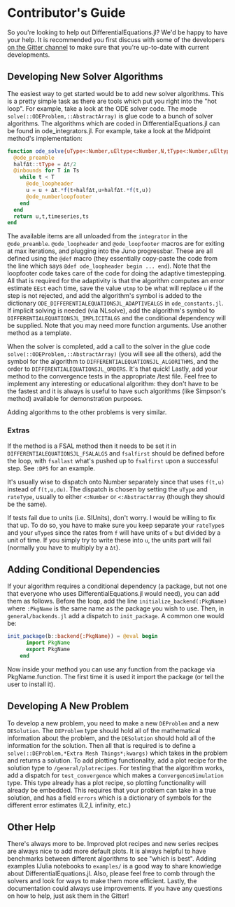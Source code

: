 # Contributor's Guide

So you're looking to help out DifferentialEquations.jl? We'd be happy to have
your help. It is recommended you first discuss with some of the developers
[on the Gitter channel](https://gitter.im/ChrisRackauckas/DifferentialEquations.jl)
to make sure that you're up-to-date with current developments.

## Developing New Solver Algorithms

The easiest way to get started would be to add new solver algorithms. This is a
pretty simple task as there are tools which put you right into the "hot loop".
For example, take a look at the ODE solver code. The mode `solve(::ODEProblem,::AbstractArray)`
is glue code to a bunch of solver algorithms. The algorithms which are coded
in DifferentialEquations.jl can be found in ode_integrators.jl. For example,
take a look at the Midpoint method's implementation:

```julia
function ode_solve{uType<:Number,uEltype<:Number,N,tType<:Number,uEltypeNoUnits<:Number,rateType<:Number}(integrator::ODEIntegrator{:Midpoint,uType,uEltype,N,tType,uEltypeNoUnits,rateType})
  @ode_preamble
  halfΔt::tType = Δt/2
  @inbounds for T in Ts
    while t < T
      @ode_loopheader
      u = u + Δt.*f(t+halfΔt,u+halfΔt.*f(t,u))
      @ode_numberloopfooter
    end
  end
  return u,t,timeseries,ts
end
```

The available items are all unloaded from the `integrator` in the `@ode_preamble`.
`@ode_loopheader` and `@ode_loopfooter` macros are for exiting at max iterations,
and plugging into the Juno progressbar. These are all defined
using the `@def` macro (they essentially copy-paste the code from the line which
says `@def ode_loopheader begin ... end`). Note that the loopfooter code takes
care of the code for doing the adaptive timestepping. All that is required for
the adaptivity is that the algorithm computes an error estimate `EEst` each time,
save the value `utmp` to be what will replace `u` if the step is not rejected,
and add the algorithm's symbol is added to the dictionary `ODE_DIFFERENTIALEQUATIONSJL_ADAPTIVEALGS`
in `ode_constants.jl`. If implicit solving is needed (via NLsolve),
add the algorithm's symbol to `DIFFERENTIALEQUATIONSJL_IMPLICITALGS` and the
conditional dependency will be supplied. Note that you may need more function
arguments. Use another method as a template.

When the solver is completed, add a call to the solver in the glue code
`solve(::ODEProblem,::AbstractArray)` (you will see all the others),
add the symbol for the algorithm to `DIFFERENTIALEQUATIONSJL_ALGORITHMS`, and
the order to `DIFFERENTIALEQUATIONSJL_ORDERS`. It's that quick! Lastly, add
your method to the convergence tests in the appropriate /test file.  Feel free
to implement any interesting or educational algorithm: they don't have to be
the fastest and it is always is useful to have such algorithms (like Simpson's method)
available for demonstration purposes.

Adding algorithms to the other problems is very similar.

### Extras

If the method is a FSAL method
then it needs to be set it in `DIFFERENTIALEQUATIONSJL_FSALALGS` and `fsalfirst`
should be defined before the loop, with `fsallast` what's pushed up to `fsalfirst`
upon a successful step. See `:DP5` for an example.

It's usually wise to dispatch onto Number separately since that uses `f(t,u)`
instead of `f(t,u,du)`. The dispatch is chosen by setting the `uType` and
`rateType`, usually to either `<:Number` or `<:AbstractArray` (though they
should be the same).

If tests fail due to units (i.e. SIUnits), don't worry. I would be willing to fix
that up. To do so, you have to make sure you keep separate your `rateType`s and
your `uType`s since the rates from `f` will have units of `u` but divided by
a unit of time. If you simply try to write these into `u`, the units part will
fail (normally you have to multiply by a ``Δt``).

## Adding Conditional Dependencies

If your algorithm requires a conditional dependency (a package, but not one
that everyone who uses DifferentialEquations.jl would need), you can add them
as follows. Before the loop, add the line `initialize_backend(:PkgName)` where
`:PkgName` is the same name as the package you wish to use. Then, in `general/backends.jl`
add a dispatch to `init_package`. A common one would be:

```julia
init_package(b::backend{:PkgName}) = @eval begin
      import PkgName
      export PkgName
    end
```

Now inside your method you can use any function from the package via PkgName.function.
The first time it is used it import the package (or tell the user to install it).

## Developing A New Problem

To develop a new problem, you need to make a new `DEProblem` and a new `DESolution`.
The `DEProblem` type should hold all of the mathematical information about the
problem, and the `DESolution` should hold all of the information for the solution.
Then all that is required is to define a `solve(::DEProblem,*Extra Mesh Things*;kwargs)`
which takes in the problem and returns a solution. To add plotting functionality,
add a plot recipe for the solution type to `/general/plotrecipes`. For testing
that the algorithm works, add a dispatch for `test_convergence` which makes
a `ConvergenceSimulation` type. This type already has a plot recipe, so
plotting functionality will already be embedded. This requires that your
problem can take in a true solution, and has a field `errors` which is a
dictionary of symbols for the different error estimates (L2,L infinity, etc.)

## Other Help

There's always more to be. Improved plot recipes and new series recipes are
always nice to add more default plots. It is always helpful to have benchmarks
between different algorithms to see "which is best". Adding examples IJulia
notebooks to `examples/` is a good way to share knowledge about DifferentialEquations.jl.
Also, please feel free to comb through the solvers and look for ways to make them
more efficient. Lastly, the documentation could always use improvements. If you
have any questions on how to help, just ask them in the Gitter!
